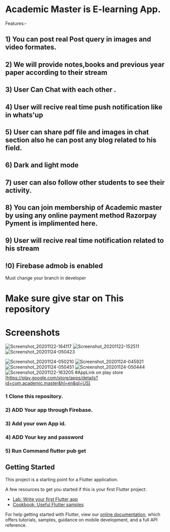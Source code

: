 
# Academic Master is E-learning App.
Features:-
## 1) You can post real Post query in images and video formates.
## 2) We will provide notes,books and previous year paper according to their stream
## 3) User Can Chat with each other .
## 4) User will recive real time push notification like in whats'up
## 5) User can share pdf file and images in chat section also he can post any blog related to his field.
## 6) Dark and light mode 
## 7) user can also follow other students to see their activity.
## 8) You can join membership of Academic master by using any online payment method Razorpay Pyment is implimented here.
## 9) User will recive real time notification related to his stream
## !0) Firebase admob is enabled

Must change your branch in developer 

# Make sure give star on This repository
# Screenshots
![Screenshot_20201122-164117](https://user-images.githubusercontent.com/57305134/100026790-75c37e80-2e11-11eb-9685-7abf2cebd48c.png)
![Screenshot_20201122-152511](https://user-images.githubusercontent.com/57305134/100026837-883db800-2e11-11eb-8a5e-ca057ec8639c.png)
![Screenshot_20201124-050423](https://user-images.githubusercontent.com/57305134/100027369-a7891500-2e12-11eb-992f-b82c87acf2fb.png)


![Screenshot_20201124-050210](https://user-images.githubusercontent.com/57305134/100027177-4a8d5f00-2e12-11eb-829d-d994c5037d71.png)
![Screenshot_20201124-045921](https://user-images.githubusercontent.com/57305134/100027186-50834000-2e12-11eb-8054-02d2f4ac34d5.png)
![Screenshot_20201124-050451](https://user-images.githubusercontent.com/57305134/100027383-b1ab1380-2e12-11eb-984e-13f78347d9d1.png)
![Screenshot_20201124-050444](https://user-images.githubusercontent.com/57305134/100027396-b96ab800-2e12-11eb-99e3-6d2623670b94.png)
![Screenshot_20201122-163205](https://user-images.githubusercontent.com/57305134/100027441-d0110f00-2e12-11eb-80ac-964c46504394.png)
#AppLink on play store
[https://play.google.com/store/apps/details?id=com.academic.master&hl=en&gl=US]


### 1 Clone this repository.
### 2) ADD Your app through Firebase.
### 3) Add your own App id.
### 4) ADD Your key and password
### 5) Run Command flutter pub get

## Getting Started

This project is a starting point for a Flutter application.

A few resources to get you started if this is your first Flutter project:

- [Lab: Write your first Flutter app](https://flutter.dev/docs/get-started/codelab)
- [Cookbook: Useful Flutter samples](https://flutter.dev/docs/cookbook)

For help getting started with Flutter, view our
[online documentation](https://flutter.dev/docs), which offers tutorials,
samples, guidance on mobile development, and a full API reference.
